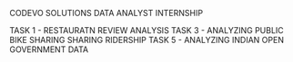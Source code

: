 CODEVO SOLUTIONS 
DATA ANALYST INTERNSHIP

TASK 1 - RESTAURATN REVIEW ANALYSIS
TASK 3 - ANALYZING PUBLIC BIKE SHARING SHARING RIDERSHIP
TASK 5 - ANALYZING INDIAN OPEN GOVERNMENT DATA
